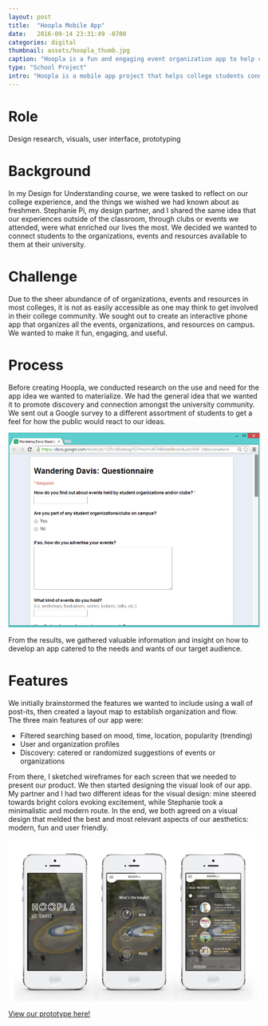 ```yaml
---
layout: post
title:  "Hoopla Mobile App"
date:   2016-09-14 23:31:49 -0700
categories: digital
thumbnail: assets/hoopla_thumb.jpg
caption: "Hoopla is a fun and engaging event organization app to help college students connect with student groups, events and resources available to them on campus."
type: "School Project"
intro: "Hoopla is a mobile app project that helps college students connect with student groups, events and resources available to them on their campus."
---
```

# Role
Design research, visuals, user interface, prototyping

# Background
In my Design for Understanding course, we were tasked to reflect on our college experience, and the things we wished we had known about as freshmen. Stephanie Pi, my design partner, and I shared the same idea that our experiences outside of the classroom, through clubs or events we attended, were what enriched our lives the most. We decided we wanted to connect students to the organizations, events and resources available to them at their university.

# Challenge
Due to the sheer abundance of of organizations, events and resources in most colleges, it is not as easily accessible as one may think to get involved in their college community. We sought out to create an interactive phone app that organizes all the events,  organizations, and resources on campus. We wanted to make it fun, engaging, and useful.

# Process
Before creating Hoopla, we conducted research on the use and need for the app idea we wanted to materialize. We had the general idea that we wanted it to promote discovery and connection amongst the university community. We sent out a Google survey to a different assortment of students to get a feel for how the public would react to our ideas.

![Hoopla Questionnaire](/assets/Questionnaire2.PNG)

From the results, we gathered valuable information and insight on how to develop an app catered to the needs and wants of our target audience.

# Features
We initially brainstormed the features we wanted to include using a wall of post-its, then created a layout map to establish organization and flow.  
The three main features of our app were:  

* Filtered searching based on mood, time, location, popularity (trending)
* User and organization profiles
* Discovery: catered or randomized suggestions of events or organizations

From there, I sketched wireframes for each screen that we needed to present our product. We then started designing the visual look of our app. My partner and I had two different ideas for the visual design: mine steered towards bright colors evoking excitement, while Stephanie took a minimalistic and modern route. In the end, we both agreed on a visual design that melded the best and most relevant aspects of our aesthetics: modern, fun and user friendly.

![Hoopla Home](/assets/hoopla_final.jpg)

[View our prototype here!](https://marvelapp.com/ded70e/screen/10584891 "Hoopla Prototype")
